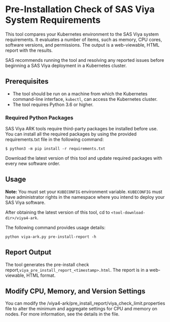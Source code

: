 # Pre-Installation Check of SAS Viya System Requirements

This tool compares your Kubernetes environment to the SAS Viya system requirements. It evaluates a number of items, such as memory, CPU cores, software versions, and permissions. The output is a web-viewable, HTML report with the results. 

SAS recommends running the tool and resolving any reported issues before beginning a SAS Viya deployment in a Kubernetes cluster. 

## Prerequisites 
- The tool should be run on a machine from which the Kubernetes command-line interface, `kubectl`, can access the Kubernetes cluster. 
- The tool requires Python 3.6 or higher.  

### Required Python Packages
SAS Viya ARK tools require third-party packages be installed before use. You can install all the required packages by using the provided requirements.txt file in the following command:

```commandline
$ python3 -m pip install -r requirements.txt
```

Download the latest version of this tool and update required packages with every new software order.

## Usage

**Note:** You must set your `KUBECONFIG` environment variable. `KUBECONFIG` must have administrator rights in the namespace where you intend to deploy your SAS Viya software.

After obtaining the latest version of this tool, cd to `<tool-download-dir>/viya4-ark`. 

The following command provides usage details:

```
python viya-ark.py pre-install-report -h
```

## Report Output

The tool generates the pre-install check report,`viya_pre_install_report_<timestamp>.html`. The report is in a web-viewable, HTML format.

## Modify CPU, Memory, and Version Settings

You can modify the <tool-download-dir>/viya4-ark/pre_install_report/viya_check_limit.properties file to alter the minimum and aggregate settings for CPU and memory on nodes. For more information, see the details in the file.
